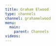 ```yaml
---
title: Graham Elwood
type: channels
channel: grahamelwood
menu:
  main:
    parent: Channels
videos:
---
```

